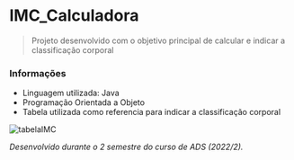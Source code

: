 # IMC_Calculadora
> Projeto desenvolvido com o objetivo principal de calcular e indicar a classificação corporal 

### Informações 
* Linguagem utilizada: Java
* Programação Orientada a Objeto
* Tabela utilizada como referencia para indicar a classificação corporal

![tabelaIMC](https://user-images.githubusercontent.com/106416909/217123219-7e722f8e-80ef-4f23-8da4-1702fc6289ed.jpeg)

  _Desenvolvido durante o 2 semestre do curso de ADS (2022/2)._
